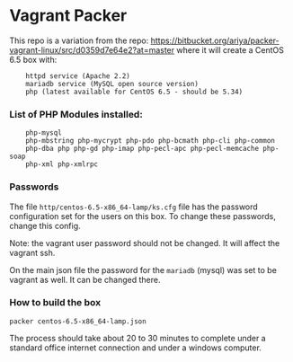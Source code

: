 Vagrant Packer
==============

This repo is a variation from the repo: https://bitbucket.org/ariya/packer-vagrant-linux/src/d0359d7e64e2?at=master where it will create
a CentOS 6.5 box with:

```
    httpd service (Apache 2.2)
    mariadb service (MySQL open source version)
    php (latest available for CentOS 6.5 - should be 5.34)
```

### List of PHP Modules installed:

```
    php-mysql
    php-mbstring php-mycrypt php-pdo php-bcmath php-cli php-common
    php-dba php php-gd php-imap php-pecl-apc php-pecl-memcache php-soap
    php-xml php-xmlrpc
```

### Passwords

The file ```http/centos-6.5-x86_64-lamp/ks.cfg``` file has the password configuration set for the users on this
box. To change these passwords, change this config.

Note: the vagrant user password should not be changed. It will affect the vagrant ssh.

On the main json file the password for the ```mariadb``` (mysql) was set to be vagrant as well. It can be changed there.

### How to build the box

```
packer centos-6.5-x86_64-lamp.json
```

The process should take about 20 to 30 minutes to complete under a standard office internet
connection and under a windows computer.

